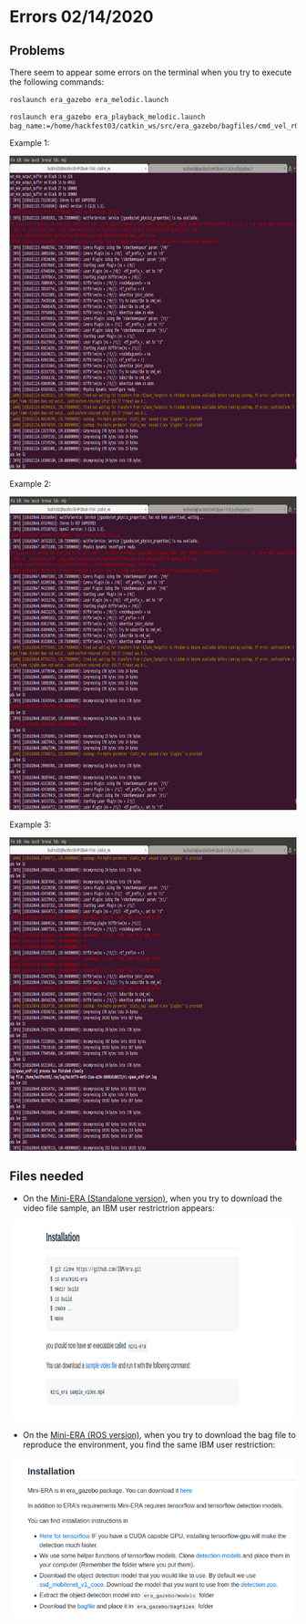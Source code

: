 # Errors 02/14/2020

## Problems
There seem to appear some errors on the terminal when you try to execute the following commands:
```
roslaunch era_gazebo era_melodic.launch
```
```
roslaunch era_gazebo era_playback_melodic.launch bag_name:=/home/hackfest03/catkin_ws/src/era_gazebo/bagfiles/cmd_vel_r0.bag
```

Example 1:
<p align="center">
  <img width="900" height="550" src="./error_1_basic.png">
</p>


Example 2:
<p align="center">
  <img width="900" height="550" src="./error_1_bag.png">
</p>

Example 3:
<p align="center">
  <img width="900" height="550" src="./error_2_bag.png">
</p>

## Files needed
* On the [Mini-ERA (Standalone version)](https://github.com/IBM/era/wiki/Mini-ERA-(STANDALONE)), when you try to download the video file sample, an IBM user restrictrion appears:
<p align="center">
  <img width="750" height="350" src="./file_needed.png">
</p>

* On the [Mini-ERA (ROS version)](https://github.com/IBM/era/wiki/Mini-ERA-(ROS-VERSION)), when you try to download the bag file to reproduce the environment, you find the same IBM user restriction:
<p align="center">
  <img width="600" height="280" src="./file_needed_2.png">
</p>
